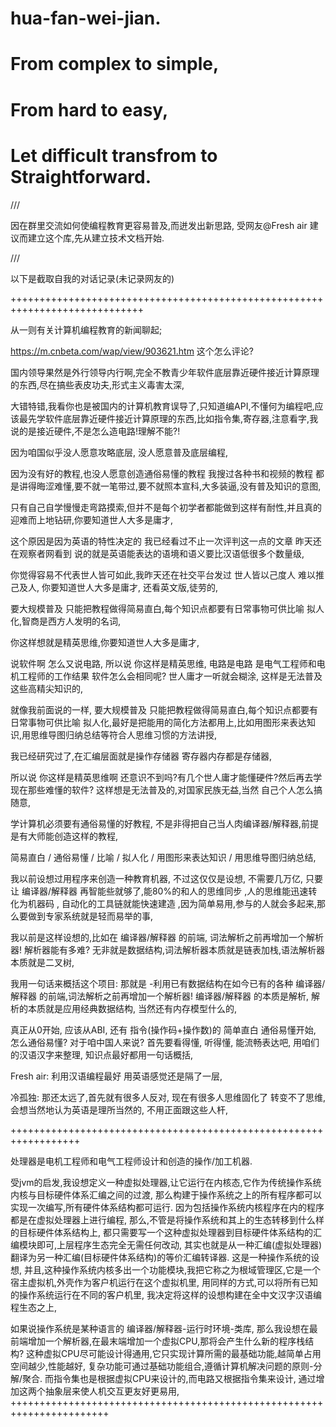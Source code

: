 # hua-fan-wei-jian.

# From complex to simple,

# From hard to easy,

# Let difficult transfrom to Straightforward.

 ///

因在群里交流如何使编程教育更容易普及,而迸发出新思路,
受网友@Fresh air 建议而建立这个库,先从建立技术文档开始.

 ///

以下是截取自我的对话记录(未记录网友的)

 +++++++++++++++++++++++++++++++++++++++++++++++++++++++++++++++++++++++++++++

从一则有关计算机编程教育的新闻聊起;

https://m.cnbeta.com/wap/view/903621.htm 
这个怎么评论?

国内领导果然是外行领导内行啊,完全不教青少年软件底层靠近硬件接近计算原理的东西,尽在搞些表皮功夫,形式主义毒害太深,

大错特错,我看你也是被国内的计算机教育误导了,只知道编API,不懂何为编程吧,应该最先学软件底层靠近硬件接近计算原理的东西,比如指令集,寄存器,注意看字,我说的是接近硬件,不是怎么造电路!理解不能?!

因为咱国似乎没人愿意攻略底层, 没人愿意普及底层编程,

因为没有好的教程,也没人愿意创造通俗易懂的教程 我搜过各种书和视频的教程 都是讲得晦涩难懂,要不就一笔带过,要不就照本宣科,大多装逼,没有普及知识的意图,

只有自己自学慢慢走弯路摸索,但并不是每个初学者都能做到这样有耐性,并且真的迎难而上地钻研,你要知道世人大多是庸才,

这个原因是因为英语的特性决定的 我已经看过不止一次评判这一点的文章 昨天还在观察者网看到 说的就是英语能表达的语境和语义要比汉语低很多个数量级,

你觉得容易不代表世人皆可如此,我昨天还在社交平台发过 世人皆以己度人 难以推己及人,
你要知道世人大多是庸才, 还看英文版,徒劳的,


要大规模普及 只能把教程做得简易直白,每个知识点都要有日常事物可供比喻 拟人化,智商是西方人发明的名词,

你这样想就是精英思维,你要知道世人大多是庸才,

说软件啊 怎么又说电路,
所以说 你这样是精英思维, 电路是电路 是电气工程师和电机工程师的工作结果 软件怎么会相同呢? 世人庸才一听就会糊涂,
这样是无法普及这些高精尖知识的,

就像我前面说的一样, 要大规模普及 只能把教程做得简易直白,每个知识点都要有日常事物可供比喻 拟人化,最好是把能用的简化方法都用上,比如用图形来表达知识,用思维导图归纳总结等符合人思维习惯的方法讲授,

我已经研究过了,在汇编层面就是操作存储器 寄存器内存都是存储器,

所以说 你这样是精英思维啊 还意识不到吗?有几个世人庸才能懂硬件?然后再去学现在那些难懂的软件?
这样想是无法普及的,对国家民族无益,当然 自己个人怎么搞随意,

学计算机必须要有通俗易懂的好教程, 不是非得把自己当人肉编译器/解释器,前提是有大师能创造这样的教程,

简易直白 / 通俗易懂 / 比喻 / 拟人化 / 用图形来表达知识 / 用思维导图归纳总结,

我以前设想过用程序来创造一种教育机器, 不过这仅仅是设想, 不需要几万亿, 只要让 编译器/解释器 再智能些就够了,能80%的和人的思维同步 ,人的思维能迅速转化为机器码 , 自动化的工具链就能快速建造 ,因为简单易用,参与的人就会多起来,那么要做到专家系统就是轻而易举的事,

我以前是这样设想的,比如在 编译器/解释器 的前端, 词法解析之前再增加一个解析器! 解析器能有多难? 无非就是数据结构,词法解析器本质就是链表加栈,语法解析器本质就是二叉树,

我用一句话来概括这个项目: 那就是 -利用已有数据结构在如今已有的各种 编译器/解释器 的前端,词法解析之前再增加一个解析器! 编译器/解释器 的本质是解析, 解析的本质就是应用经典数据结构, 当然还有内存模型什么的,

真正从0开始, 应该从ABI, 还有 指令(操作码+操作数)的 简单直白 通俗易懂开始,
怎么通俗易懂? 对于咱中国人来说? 首先要看得懂, 听得懂, 能流畅表达吧, 用咱们的汉语汉字来整理, 知识点最好都用一句话概括,

Fresh air:  利用汉语编程最好 用英语感觉还是隔了一层,

冷孤独:  那还太远了,首先就有很多人反对, 现在有很多人思维固化了 转变不了思维, 会想当然地认为英语是理所当然的, 不用正面跟这些人杆,

 ++++++++++++++++++++++++++++++++++++++++++++++++++++++++++++++++++
 
 处理器是电机工程师和电气工程师设计和创造的操作/加工机器.

受jvm的启发,我设想定义一种虚拟处理器,让它运行在内核态,它作为传统操作系统内核与目标硬件体系汇编之间的过渡,
那么构建于操作系统之上的所有程序都可以实现一次编写,所有硬件体系结构都可运行.
因为包括操作系统内核程序在内的程序都是在虚拟处理器上进行编程,
那么,不管是将操作系统和其上的生态转移到什么样的目标硬件体系结构上,
都只需要写一个这种虚拟处理器到目标硬件体系结构的汇编模块即可,上层程序生态完全无需任何改动,
其实也就是从一种汇编(虚拟处理器)翻译为另一种汇编(目标硬件体系结构)的等价汇编转译器.
这是一种操作系统的设想,
并且,这种操作系统内核多出一个功能模块,我把它称之为根域管理区,它是一个宿主虚拟机,外壳作为客户机运行在这个虚拟机里,
用同样的方式,可以将所有已知的操作系统运行在不同的客户机里,
我决定将这样的设想构建在全中文汉字汉语编程生态之上,

如果说操作系统是某种语言的 编译器/解释器-运行时环境-类库,
那么我设想在最前端增加一个解析器,在最末端增加一个虚拟CPU,那将会产生什么新的程序栈结构?
这种虚拟CPU尽可能设计得通用,它只实现计算所需的最基础功能,越简单占用空间越少,性能越好,
复杂功能可通过基础功能组合,遵循计算机解决问题的原则-分解/聚合.
而指令集也是根据虚拟CPU来设计的,而电路又根据指令集来设计,
通过增加这两个抽象层来使人机交互更友好更易用,
+++++++++++++++++++++++++++++++++++++++++++++++++++++++++++++++++++++++

